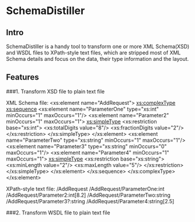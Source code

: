 SchemaDistiller
===========
Intro
-----------
SchemaDistiller is a handy tool to transform one or more XML Schema(XSD) and WSDL files to XPath-style text files, which are stripped most of XML Schema details and focus on the data, their type information and the layout.

Features
-----------
###1. Transform XSD file to plain text file

XML Schema file:
	<xs:element name="AddRequest">
		<xs:complexType>
			<xs:sequence>
				<xs:element name="ParameterOne" type="xs:int" minOccurs="1" maxOccurs="1"/>
				<xs:element name="Parameter2" minOccurs="1" maxOccurs="1">
					<xs:simpleType>
						<xs:restriction base="xs:int">
							<xs:totalDigits value="8"/>
							<xs:fractionDigits value="2"/>
						</xs:restriction>
					</xs:simpleType>
				</xs:element>
				<xs:element name="ParameterTwo" type="xs:string" minOccurs="1" maxOccurs="1"/>
				<xs:element name="Parameter3" type="xs:string" minOccurs="0" maxOccurs="1"/>
				<xs:element name="Parameter4" minOccurs="1" maxOccurs="1">
					<xs:simpleType>
						<xs:restriction base="xs:string">
							<xs:minLength value="2"/>
							<xs:maxLength value="5"/>
						</xs:restriction>
					</xs:simpleType>
				</xs:element>
			</xs:sequence>
		</xs:complexType>
	</xs:element>

XPath-style text file:
	/AddRequest
	/AddRequest/ParameterOne:int
	/AddRequest/Parameter2:int[8.2]
	/AddRequest/ParameterTwo:string
	/AddRequest/Parameter3?:string
	/AddRequest/Parameter4:string[2.5]
	
	
###2. Transform WSDL file to plain text file


